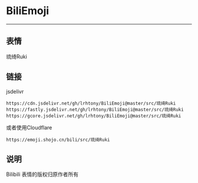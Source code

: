 # BiliEmoji
---
## 表情
琉绮Ruki
## 链接
jsdelivr
```
https://cdn.jsdelivr.net/gh/lrhtony/BiliEmoji@master/src/琉绮Ruki
https://fastly.jsdelivr.net/gh/lrhtony/BiliEmoji@master/src/琉绮Ruki
https://gcore.jsdelivr.net/gh/lrhtony/BiliEmoji@master/src/琉绮Ruki
```
或者使用Cloudflare
```
https://emoji.shojo.cn/bili/src/琉绮Ruki
```
## 说明
Bilibili 表情的版权归原作者所有
